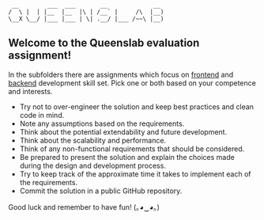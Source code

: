 
```
 __        ___  ___       __             __  
/  \ |  | |__  |__  |\ | /__` |     /\  |__) 
\__X \__/ |___ |___ | \| .__/ |___ /~~\ |__) 
```

**Welcome to the Queenslab evaluation assignment!**
------

In the subfolders there are assignments which focus on [frontend](Frontend) and [backend](Backend) development skill set. Pick one or both based on your competence and interests.

- Try not to over-engineer the solution and keep best practices and clean code in mind.
- Note any assumptions based on the requirements.
- Think about the potential extendability and future development.
- Think about the scalability and performance.
- Think of any non-functional requirements that should be considered.
- Be prepared to present the solution and explain the choices made during the design and development process.
- Try to keep track of the approximate time it takes to implement each of the requirements.
- Commit the solution in a public GitHub repository.

Good luck and remember to have fun!
(｡◕‿◕｡)